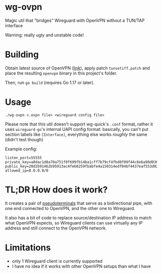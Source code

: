 # wg-ovpn

Magic util that "bridges" Wireguard with OpenVPN without a TUN/TAP interface

Warning: really ugly and unstable code!

# Building

Obtain latest source of OpenVPN ([link](https://openvpn.net/community-downloads/)),
apply patch `tunsetiff.patch` and place the resulting `openvpn` binary in this project's folder.

Then, run `go build` (requires Go 1.17 or later).

# Usage

`./wg-ovpn <.ovpn file> <wireguard config file>`

Please note that this util doesn't support wg-quick's `.conf` format,
rather it uses `wireguard-go`'s internal UAPI config format:
basically, you can't put section labels like `[Interface]`,
everything else works _roughly_ the same (didn't test though)

Example config:

```
listen_port=55555
private_key=a8dac1d8a70a751f0f699fb14ba1cff7b79cf4fbd8f09f44c6e6a90d0369604f
public_key=28d2b91462b95913ac4fe68259fbabfe4a150314edf04bf4437eaf553d02804c
allowed_ip=0.0.0.0/0
```

# TL;DR How does it work?

It creates a pair of [pseudoterminals](https://man7.org/linux/man-pages/man7/pty.7.html)
that serve as a bidirectional pipe, with one end connected to OpenVPN, and the other one to Wireguard.

It also has a bit of code to replace source/destination IP address to match what OpenVPN expects,
so Wireguard clients can use virtually any IP address and still connect to the OpenVPN network.

# Limitations

- only 1 Wireguard client is currently supported
- I have no idea if it works with other OpenVPN setups than what I have

